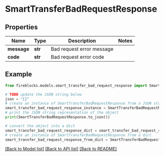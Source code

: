# SmartTransferBadRequestResponse


## Properties

Name | Type | Description | Notes
------------ | ------------- | ------------- | -------------
**message** | **str** | Bad request error message | 
**code** | **str** | Bad request error code | 

## Example

```python
from fireblocks.models.smart_transfer_bad_request_response import SmartTransferBadRequestResponse

# TODO update the JSON string below
json = "{}"
# create an instance of SmartTransferBadRequestResponse from a JSON string
smart_transfer_bad_request_response_instance = SmartTransferBadRequestResponse.from_json(json)
# print the JSON string representation of the object
print(SmartTransferBadRequestResponse.to_json())

# convert the object into a dict
smart_transfer_bad_request_response_dict = smart_transfer_bad_request_response_instance.to_dict()
# create an instance of SmartTransferBadRequestResponse from a dict
smart_transfer_bad_request_response_from_dict = SmartTransferBadRequestResponse.from_dict(smart_transfer_bad_request_response_dict)
```
[[Back to Model list]](../README.md#documentation-for-models) [[Back to API list]](../README.md#documentation-for-api-endpoints) [[Back to README]](../README.md)


